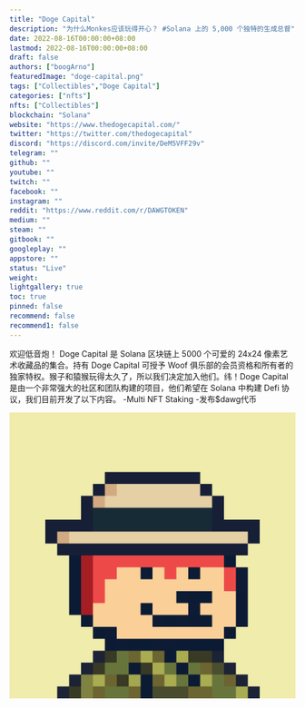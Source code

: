 ```yaml
---
title: "Doge Capital"
description: "为什么Monkes应该玩得开心？ #Solana 上的 5,000 个独特的生成总督"
date: 2022-08-16T00:00:00+08:00
lastmod: 2022-08-16T00:00:00+08:00
draft: false
authors: ["boogArno"]
featuredImage: "doge-capital.png"
tags: ["Collectibles","Doge Capital"]
categories: ["nfts"]
nfts: ["Collectibles"]
blockchain: "Solana"
website: "https://www.thedogecapital.com/"
twitter: "https://twitter.com/thedogecapital"
discord: "https://discord.com/invite/DeM5VFF29v"
telegram: ""
github: ""
youtube: ""
twitch: ""
facebook: ""
instagram: ""
reddit: "https://www.reddit.com/r/DAWGTOKEN"
medium: ""
steam: ""
gitbook: ""
googleplay: ""
appstore: ""
status: "Live"
weight: 
lightgallery: true
toc: true
pinned: false
recommend: false
recommend1: false
---
```

欢迎低音炮！ Doge Capital 是 Solana 区块链上 5000 个可爱的 24x24 像素艺术收藏品的集合。持有 Doge Capital 可授予 Woof 俱乐部的会员资格和所有者的独家特权。猴子和猿猴玩得太久了，所以我们决定加入他们。纬！Doge Capital 是由一个非常强大的社区和团队构建的项目，他们希望在 Solana 中构建 Defi 协议，我们目前开发了以下内容。 -Multi NFT Staking -发布$dawg代币

![4luZsXMZaWZEP_ELQdb0zdRkJqHAsuKEaqV2fEkXaUQ](4luZsXMZaWZEP_ELQdb0zdRkJqHAsuKEaqV2fEkXaUQ.png)

